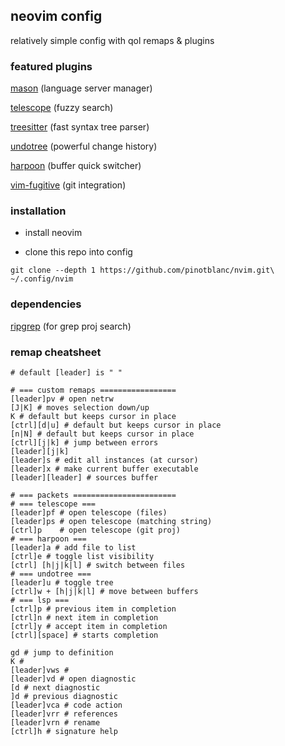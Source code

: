 ## neovim config

relatively simple config with qol remaps & plugins


### featured plugins

[mason](https://github.com/williamboman/mason.nvim) (language server manager)

[telescope](https://github.com/nvim-telescope/telescope.nvim) (fuzzy search)

[treesitter](https://github.com/nvim-treesitter/nvim-treesitter) (fast syntax tree parser)

[undotree](https://github.com/mbbill/undotree) (powerful change history)

[harpoon](https://github.com/ThePrimeagen/harpoon) (buffer quick switcher)

[vim-fugitive](https://github.com/tpope/vim-fugitive) (git integration)


### installation

- install neovim

- clone this repo into config

```shell
git clone --depth 1 https://github.com/pinotblanc/nvim.git\ 
~/.config/nvim
```

### dependencies

[ripgrep](https://github.com/BurntSushi/ripgrep) (for grep proj search)


### remap cheatsheet

```shell
# default [leader] is " "

# === custom remaps =================
[leader]pv # open netrw
[J|K] # moves selection down/up
K # default but keeps cursor in place
[ctrl][d|u] # default but keeps cursor in place
[n|N] # default but keeps cursor in place
[ctrl][j|k] # jump between errors
[leader][j|k]
[leader]s # edit all instances (at cursor)
[leader]x # make current buffer executable 
[leader][leader] # sources buffer

# === packets =======================
# === telescope ===
[leader]pf # open telescope (files)
[leader]ps # open telescope (matching string)
[ctrl]p    # open telescope (git proj)
# === harpoon ===
[leader]a # add file to list
[ctrl]e # toggle list visibility 
[ctrl] [h|j|k|l] # switch between files
# === undotree ===
[leader]u # toggle tree
[ctrl]w + [h|j|k|l] # move between buffers
# === lsp ===
[ctrl]p # previous item in completion 
[ctrl]n # next item in completion
[ctrl]y # accept item in completion
[ctrl][space] # starts completion

gd # jump to definition
K #
[leader]vws #
[leader]vd # open diagnostic
[d # next diagnostic
]d # previous diagnostic
[leader]vca # code action
[leader]vrr # references
[leader]vrn # rename
[ctrl]h # signature help
```
